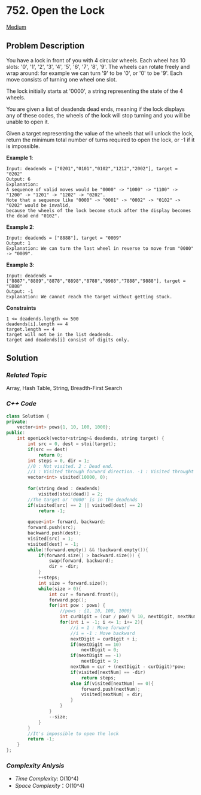 # 752. Open the Lock
[Medium](https://leetcode.com/problems/open-the-lock/description/)

## Problem Description

You have a lock in front of you with 4 circular wheels. Each wheel has 10 slots: '0', '1', '2', '3', '4', '5', '6', '7', '8', '9'. The wheels can rotate freely and wrap around: for example we can turn '9' to be '0', or '0' to be '9'. Each move consists of turning one wheel one slot.

The lock initially starts at '0000', a string representing the state of the 4 wheels.

You are given a list of deadends dead ends, meaning if the lock displays any of these codes, the wheels of the lock will stop turning and you will be unable to open it.

Given a target representing the value of the wheels that will unlock the lock, return the minimum total number of turns required to open the lock, or -1 if it is impossible.


**Example 1**:
```
Input: deadends = ["0201","0101","0102","1212","2002"], target = "0202"
Output: 6
Explanation: 
A sequence of valid moves would be "0000" -> "1000" -> "1100" -> "1200" -> "1201" -> "1202" -> "0202".
Note that a sequence like "0000" -> "0001" -> "0002" -> "0102" -> "0202" would be invalid,
because the wheels of the lock become stuck after the display becomes the dead end "0102".
```
**Example 2**:
```
Input: deadends = ["8888"], target = "0009"
Output: 1
Explanation: We can turn the last wheel in reverse to move from "0000" -> "0009".
```
**Example 3**:
```
Input: deadends = ["8887","8889","8878","8898","8788","8988","7888","9888"], target = "8888"
Output: -1
Explanation: We cannot reach the target without getting stuck.
```

**Constraints**
```
1 <= deadends.length <= 500
deadends[i].length == 4
target.length == 4
target will not be in the list deadends.
target and deadends[i] consist of digits only.
```

## Solution

### _Related Topic_
   Array, Hash Table, String, Breadth-First Search

### _C++ Code_
```cpp
class Solution {
private:
    vector<int> pows{1, 10, 100, 1000};
public:
    int openLock(vector<string>& deadends, string target) {
        int src = 0, dest = stoi(target);
        if(src == dest)
            return 0;
        int steps = 0, dir = 1;
        //0 : Not visited. 2 : Dead end. 
        //1 : Visited through forward direction. -1 : Visited throught backward direction
        vector<int> visited(10000, 0);
        
        for(string dead : deadends)
            visited[stoi(dead)] = 2;
        //The target or '0000' is in the deadends
        if(visited[src] == 2 || visited[dest] == 2)
            return -1;
    
        queue<int> forward, backward;
        forward.push(src);
        backward.push(dest);
        visited[src] = 1;
        visited[dest] = -1;
        while(!forward.empty() && !backward.empty()){
            if(forward.size() > backward.size()) {
                swap(forward, backward);
                dir = -dir;
            }
            ++steps;
            int size = forward.size();
            while(size > 0){
                int cur = forward.front();
                forward.pop();
                for(int pow : pows) {
                    //pows : {1, 10, 100, 1000}
                    int curDigit = (cur / pow) % 10, nextDigit, nextNum;
                    for(int i = -1; i <= 1; i+= 2){
                        //i = 1 : Move forward
                        //i = -1 : Move backward
                        nextDigit = curDigit + i;
                        if(nextDigit == 10)
                            nextDigit = 0;
                        if(nextDigit == -1)
                            nextDigit = 9;
                        nextNum = cur + (nextDigit - curDigit)*pow;
                        if(visited[nextNum] == -dir)
                            return steps;
                        else if(visited[nextNum] == 0){
                            forward.push(nextNum);
                            visited[nextNum] = dir;
                        }
                    }
                }
                --size;
            }
        }
        //It's impossible to open the lock
        return -1;
    }
};
```

### _Complexity Anlysis_
- _Time Complexity_: O(10^4)
- _Space Complexity_：O(10^4)

